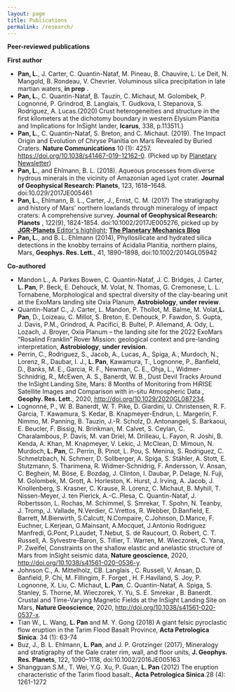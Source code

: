 ```yaml
---
layout: page
title: Publications
permalink: /research/
---
```

**Peer-reviewed publications**

__First author__ 
- **Pan, L.**, J. Carter, C. Quantin-Nataf, M. Pineau, B. Chauvire, L. Le Deit, N. Mangold, B. Rondeau, V. Chevrier. Voluminous silica precipitation in late martian waters, __in prep__ .
- **Pan, L.**,  C. Quantin-Nataf, B. Tauzin, C. Michaut, M. Golombek, P. Lognonné, P. Grindrod, B. Langlais, T. Gudkova, I. Stepanova, S. Rodriguez, A. Lucas.(2020) Crust heterogeneities and structure in the first kilometers at the dichotomy boundary in western Elysium Planitia and Implications for InSight lander, __Icarus__, 338, p.113511.}  
- **Pan, L.**,  C. Quantin-Nataf, S. Breton, and C. Michaut. (2019). The Impact Origin and Evolution of Chryse Planitia on Mars Revealed by Buried Craters. __Nature Communications__ 10 (1): 4257. https://doi.org/10.1038/s41467-019-12162-0. (Picked up by [Planetary Newsletter](https://www.lpi.usra.edu/planetary_news/2019/09/24/revisiting-the-impact-origin-of-chryse-planitia-on-mars))
- **Pan, L.**,  and Ehlmann, B. L. (2018). Aqueous processes from diverse hydrous minerals in the vicinity of Amazonian aged Lyot crater. __Journal of Geophysical Research: Planets__, 123, 1618–1648. doi:10.029/2017JE005461
- **Pan, L.**,  Ehlmann, B. L., Carter, J., Ernst, C. M. (2017) The stratigraphy and history of Mars\' northern lowlands through mineralogy of impact craters: A comprehensive survey. __Journal of Geophysical Research: Planets__ , 122(9), 1824-1854. doi:10.1002/2017JE005276, picked up by [__JGR-Planets__ Editor's highlight](https://agupubs.onlinelibrary.wiley.com/article/10.1002/2017JE005276/editor-highlight/10.5555/MIG-HO.820e67dd-1535-4d37-ae36-cef31cc4b0fa); [__The Planetary Mechanics Blog__](http://planetary-mechanics.com/2017/09/17/the-lowlands-of-mars/)
- **Pan, L.**,  and B. L. Ehlmann (2014), Phyllosilicate and hydrated silica detections in the knobby terrains of Acidalia Planitia, northern plains, Mars, __Geophys. Res. Lett.__, 41, 1890–1898, doi:10.1002/2014GL05942


__Co-authored__

  - Mandon L., A. Parkes Bowen, C. Quantin-Nataf, J. C. Bridges, J. Carter, **L. Pan**, P. Beck, E. Dehouck, M. Volat, N. Thomas, G. Cremonese, L. L. Tornabene, Morphological and spectral diversity of the clay-bearing unit at the ExoMars landing site Oxia Planum, __Astrobiology__, __under review__.
  - Quantin-Nataf C., J. Carter, L. Mandon, P. Thollot, M. Balme, M. Volat,**L. Pan**, D., Loizeau, C. Millot, S. Breton, E. Dehouck, P. Fawdon, S. Gupta, J. Davis, P.M., Grindrod, A. Pacifici, B. Bultel, P. Allemand, A. Ody, L. Lozach, J. Broyer,  Oxia Planum – the landing site for the 2022 ExoMars “Rosalind Franklin” Rover Mission: geological context and pre-landing interpretation,  __Astrobiology__, __under revision__.
   - Perrin, C., Rodriguez, S., Jacob, A., Lucas, A., Spiga, A., Murdoch, N., Lorenz, R., Daubar, I. J., **L. Pan**, Kawamura, T., Lognonne, P., Banfield, D., Banks, M. E., Garcia, R. F., Newman, C. E., Ohja, L., Widmer-Schnidrig, R., McEwen, A. S., Banerdt, W. B., Dust Devil Tracks Around the InSight Landing Site, Mars: 8 Months of Monitoring from HiRISE Satellite Images and Comparison with in-situ Atmospheric Data , __Geophy. Res. Lett.__, 2020, http://doi.org/10.1029/2020GL087234.
   - Lognonné, P., W. B. Banerdt,  W. T. Pike, D. Giardini, U. Christensen, R. F. Garcia, T. Kawamura, S. Kedar, B.  Knapmeyer-Endrun, L. Margerin, F. Nimmo, M. Panning, B. Tauzin, J.-R. Scholz, D. Antonangeli, S. Barkaoui, E. Beucler, F.  Bissig, N. Brinkman, M. Calvet, S. Ceylan, C. Charalambous, P. Davis, M. van Driel, M. Drilleau, L. Fayon, R. Joshi, B. Kenda, A. Khan, M. Knapmeyer, V. Lekic, J. McClean, D. Mimoun, N. Murdoch, **L. Pan**, C. Perrin, B. Pinot, L. Pou, S. Menina, S. Rodriguez, C. Schmelzbach, N. Schmerr, D. Sollberger, A. Spiga, S. Stähler, A. Stott, E. Stutzmann, S. Tharimena, R. Widmer-Schnidrig, F. Andersson, V. Ansan, C. Beghein, M. Böse, E. Bozdag, J. Clinton, I. Daubar, P. Delage, N. Fuji, M. Golombek, M. Grott, A. Horleston, K. Hurst, J. Irving, A. Jacob, J. Knollenberg, S. Krasner, C. Krause, R. Lorenz, C. Michaut, B. Myhill, T. Nissen-Meyer, J. ten Pierick, A.-C..Plesa, C. Quantin-Nataf, J. Robertsson, L. Rochas, M. Schimmel, S. Smrekar, T. Spohn, N. Teanby, J. Tromp, J. Vallade, N.Verdier, C.Vrettos, R. Webber, D.Banfield, E. Barrett, M.Bierwirth, S.Calcutt, N.Compaire, C.Johnson, D.Mance, F. Euchner, L.Kerjean, G.Mainsant, A.Mocquet, J.Antonio Rodriguez Manfredi, G.Pont, P.Laudet, T.Nebut, S. de Raucourt, O. Robert, C. T. Russell, A. Sylvestre-Baron, S. Tillier, T. Warren, M. Wieczorek, C. Yana, P. Zweifel, Constraints on the shallow elastic and anelastic structure of Mars from InSight seismic data, __Nature geoscience__, 2020, http://doi.org/10.1038/s41561-020-0536-y.
   -  Johnson C., A. Mittelholz, CB. Langlais , C. Russell, V. Ansan, D. Banfield, P. Chi, M. Fillingim, F. Forget , H. F.Haviland, S. Joy, P. Lognonne, X. Liu, C. Michaut, **L. Pan**, C. Quantin-Nataf, A. Spiga, S. Stanley, S. Thorne, M. Wieczorek, Y. Yu, S. E. Smrekar , B. Banerdt. Crustal and Time-Varying Magnetic Fields at the InSight Landing Site on Mars, __Nature Geoscience__, 2020, http://doi.org/10.1038/s41561-020-0537-x.        
   - Tian W., L. Wang, **L. Pan** and M. Y. Gong (2018) A giant felsic pyroclastic flow eruption in the Tarim Flood Basalt Province, __Acta Petrologica Sinica__. 34 (1): 63-74
   - Buz, J., B. L. Ehlmann, **L. Pan**, and J. P. Grotzinger (2017), Mineralogy and stratigraphy of the Gale crater rim, wall, and floor units, __J. Geophys. Res. Planets__, 122, 1090–1118,  doi:10.1002/2016JE005163
   - Shangguan S.M., T. Wei, Y.G. Xu, P. Guan, **L. Pan** (2012) The eruption characteristic of the Tarim flood basalt., __Acta Petrologica Sinica__.28 (4): 1261-1272

